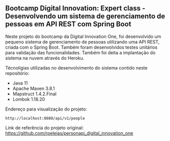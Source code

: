 <h2>Bootcamp Digital Innovation: Expert class - Desenvolvendo um sistema de gerenciamento de pessoas em API REST com Spring Boot</h2>

Neste projeto do bootcamp da Digital Innovation One, foi desenvolvido um pequeno sistema de gerenciamento de pessoas utilizando uma API REST, criada com o Spring Boot. Também foram desenvolvidos testes unitários para validação das funcionalidades. Também foi deita a implantação do sistema na nuvem através do Heroku.


Técnoligias utilizadas no desenvolvimento do sistema contido neste repositório:

* Java 11 
* Apache Maven 3.8.1
* Mapstruct 1.4.2.Final
* Lombok 1.18.20

Endereço para visualização do projeto:

```
http://localhost:8080/api/v1/people
```


Link de referência do projeto original:
https://github.com/rpeleias/personapi_digital_innovation_one
